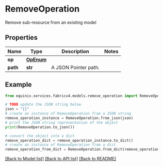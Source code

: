 # RemoveOperation

Remove sub-resource from an existing model

## Properties

Name | Type | Description | Notes
------------ | ------------- | ------------- | -------------
**op** | [**OpEnum**](OpEnum.md) |  | 
**path** | **str** | A JSON Pointer path. | 

## Example

```python
from equinix.services.fabricv4.models.remove_operation import RemoveOperation

# TODO update the JSON string below
json = "{}"
# create an instance of RemoveOperation from a JSON string
remove_operation_instance = RemoveOperation.from_json(json)
# print the JSON string representation of the object
print(RemoveOperation.to_json())

# convert the object into a dict
remove_operation_dict = remove_operation_instance.to_dict()
# create an instance of RemoveOperation from a dict
remove_operation_from_dict = RemoveOperation.from_dict(remove_operation_dict)
```
[[Back to Model list]](../README.md#documentation-for-models) [[Back to API list]](../README.md#documentation-for-api-endpoints) [[Back to README]](../README.md)


